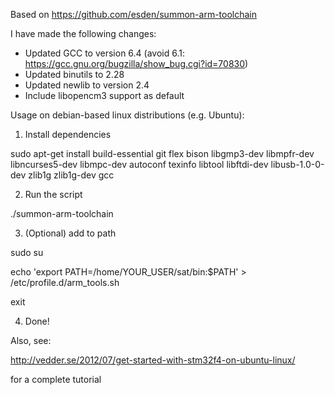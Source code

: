 Based on https://github.com/esden/summon-arm-toolchain

I have made the following changes:
* Updated GCC to version 6.4 (avoid 6.1: https://gcc.gnu.org/bugzilla/show_bug.cgi?id=70830)
* Updated binutils to 2.28
* Updated newlib to version 2.4
* Include libopencm3 support as default

Usage on debian-based linux distributions (e.g. Ubuntu):

1. Install dependencies

sudo apt-get install build-essential git flex bison libgmp3-dev libmpfr-dev libncurses5-dev libmpc-dev autoconf texinfo libtool libftdi-dev libusb-1.0-0-dev zlib1g zlib1g-dev gcc


2. Run the script

./summon-arm-toolchain

3. (Optional) add to path

sudo su

echo 'export PATH=/home/YOUR_USER/sat/bin:$PATH' > /etc/profile.d/arm_tools.sh

exit

4. Done!

Also, see:

http://vedder.se/2012/07/get-started-with-stm32f4-on-ubuntu-linux/

for a complete tutorial
